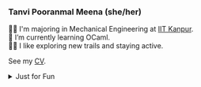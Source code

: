 <!--
**TanviPooranmal/TanviPooranmal** is a ✨ _special_ ✨ repository because its `README.md` (this file) appears on your GitHub profile. -->
### Tanvi Pooranmal Meena (she/her)
👩‍🎓 I'm majoring in Mechanical Engineering at [IIT Kanpur](https://www.iitk.ac.in/).  
🌱 I’m currently learning OCaml.  
🚴‍♀️ I like exploring new trails and staying active.  
<!--🤝 I contributed to [Astropy](https://github.com/astropy/astropy).  -->

See my [CV](https://drive.google.com/file/d/1X0k_9NCodCuM3C_k_VqecOmHQqGicRVN/view?usp=sharing).

<details>
  <summary> Just for Fun</summary>
  
  <!--START_SECTION:waka-->
![Code Time](http://img.shields.io/badge/Code%20Time-16%20hrs%209%20mins-blue)

![Profile Views](http://img.shields.io/badge/Profile%20Views-5-blue)

**I'm a Night 🦉** 

```text
🌞 Morning                23 commits          █░░░░░░░░░░░░░░░░░░░░░░░░   02.89 % 
🌆 Daytime                199 commits         ██████░░░░░░░░░░░░░░░░░░░   25.00 % 
🌃 Evening                291 commits         █████████░░░░░░░░░░░░░░░░   36.56 % 
🌙 Night                  283 commits         █████████░░░░░░░░░░░░░░░░   35.55 % 
```
📅 **I'm Most Productive on Saturday** 

```text
Monday                   71 commits          ██░░░░░░░░░░░░░░░░░░░░░░░   08.92 % 
Tuesday                  103 commits         ███░░░░░░░░░░░░░░░░░░░░░░   12.94 % 
Wednesday                93 commits          ███░░░░░░░░░░░░░░░░░░░░░░   11.68 % 
Thursday                 69 commits          ██░░░░░░░░░░░░░░░░░░░░░░░   08.67 % 
Friday                   176 commits         ██████░░░░░░░░░░░░░░░░░░░   22.11 % 
Saturday                 200 commits         ██████░░░░░░░░░░░░░░░░░░░   25.13 % 
Sunday                   84 commits          ███░░░░░░░░░░░░░░░░░░░░░░   10.55 % 
```


📊 **This Week I Spent My Time On** 

```text
🕑︎ Time Zone: Asia/Kolkata

💬 Programming Languages: 
Markdown                 3 hrs 55 mins       ██████░░░░░░░░░░░░░░░░░░░   24.26 % 
JavaScript               3 hrs 20 mins       █████░░░░░░░░░░░░░░░░░░░░   20.71 % 
YAML                     2 hrs 18 mins       ████░░░░░░░░░░░░░░░░░░░░░   14.29 % 
CSS                      2 hrs 16 mins       ████░░░░░░░░░░░░░░░░░░░░░   14.10 % 
Go                       1 hr 33 mins        ██░░░░░░░░░░░░░░░░░░░░░░░   09.68 % 

🔥 Editors: 
VS Code                  15 hrs 9 mins       ███████████████████████░░   93.76 % 
Neovim                   56 mins             █░░░░░░░░░░░░░░░░░░░░░░░░   05.86 % 
Unknown Editor           3 mins              ░░░░░░░░░░░░░░░░░░░░░░░░░   00.37 % 

💻 Operating System: 
Linux                    16 hrs 9 mins       █████████████████████████   100.00 % 
```

**I Mostly Code in JavaScript** 

```text
JavaScript               11 repos            ████████░░░░░░░░░░░░░░░░░   30.56 % 
Go                       3 repos             ██░░░░░░░░░░░░░░░░░░░░░░░   08.33 % 
TypeScript               2 repos             █░░░░░░░░░░░░░░░░░░░░░░░░   05.56 % 
Lua                      1 repo              █░░░░░░░░░░░░░░░░░░░░░░░░   02.78 % 
TeX                      1 repo              █░░░░░░░░░░░░░░░░░░░░░░░░   02.78 % 
```



**Timeline**

![Lines of Code chart](https://raw.githubusercontent.com/tanvincible/tanvincible/main/assets/bar_graph.png)


 Last Updated on 12/12/2024 18:51:57 UTC
<!--END_SECTION:waka-->
</details>
